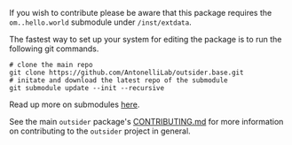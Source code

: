 If you wish to contribute please be aware that this package requires the
`om..hello.world` submodule under `/inst/extdata`.

The fastest way to set up your system for editing the package is to run the
following git commands.

```{bash}
# clone the main repo
git clone https://github.com/AntonelliLab/outsider.base.git
# initate and download the latest repo of the submodule
git submodule update --init --recursive
```

Read up more on submodules [here](https://git-scm.com/book/en/v2/Git-Tools-Submodules).

See the main `outsider` package's
[CONTRIBUTING.md](https://github.com/AntonelliLab/outsider/blob/master/CONTRIBUTING.md)
for more information on contributing to the `outsider` project in general.